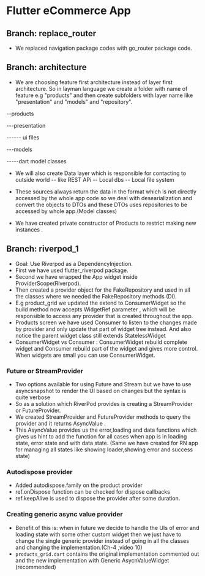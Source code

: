 # Flutter eCommerce App

## Branch: replace_router

- We replaced navigation package codes with go_router package code.

## Branch: architecture

- We are choosing feature first architecture instead of layer first architecture. So in layman language we create a folder with name of feature e.g "products" and then create subfolders with layer name like "presentation" and "models" and "repository".

--products

---presentation

------ ui files

---models

-----dart model classes

- We will also create Data layer which is responsible for contacting to outside world
  -- like REST APi
  -- Local dbs
  -- Local file system

- These sources always return the data in the format which is not directly accessed by the whole app code so we deal with desearialization and convert the objects to DTOs and these DTOs uses repositories to be accessed by whole app.(Model classes)

- We have created private constructor of Products to restrict making new instances .

## Branch: riverpod_1

- Goal: Use Riverpod as a DependencyInjection.
- First we have used flutter_riverpod package.
- Second we have wrapped the App widget inside ProviderScope(Riverpod).
- Then created a provider object for the FakeRepository and used in all the classes where we needed the FakeRepository methods (DI).
- E.g product_grid we updated the extend to ConsumerWidget so the build method now accepts WidgetRef parameter , which will be responsible to access any provider that is created throughout the app.
- Products screen we have used Consumer to listen to the changes made by provider and only update that part of widget tree instead. And also notice the parent widget class still extends StatelessWidget
- ConsumerWidget vs Consumer :
  ConsumerWidget rebuild complete widget and Consumer rebuild part of the widget and gives more control. When widgets are small you can use ConsumerWidget.

### Future or StreamProvider
- Two options available for using Future and Stream but we have to use asyncsnapshot to render the UI based on changes but the syntax is quite verbose
- So as a solution which RiverPod provides is creating a StreamProvider or FutureProvider.
- We created StreamProvider and FutureProvider methods to query the provider and it returns AsyncValue .
- This AsyncValue provides us the error,loading and data functions which gives us hint to add the function for all cases when app is in loading state, error state and with data state.
(Same we have created for RN app for managing all states like showing loader,showing error and success state)
### Autodispose provider
- Added autodispose.family on the product provider
- ref.onDispose function can be checked for dispose callbacks
- ref.keepAlive is used to dispose the provider after some duration.

### Creating generic async value provider
- Benefit of this is: when in future we decide to handle the UIs of error and loading state with some other custom widget then we just have to change the single generic provider instead of going in all the classes and changing the implementation.(Ch-4 ,video 10)
- `products_grid.dart` contains the original implementation commented out and the new implementation with Generic AsycnValueWidget (recommended)

